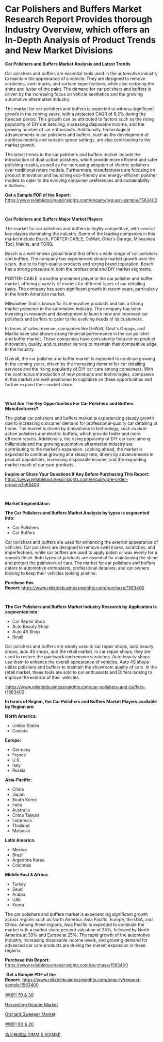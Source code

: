 <p><h1>Car Polishers and Buffers Market Research Report Provides thorough Industry Overview, which offers an In-Depth Analysis of Product Trends and New Market Divisions</h1></p><p><strong>Car Polishers and Buffers Market Analysis and Latest Trends</strong></p>
<p><p>Car polishers and buffers are essential tools used in the automotive industry to maintain the appearance of a vehicle. They are designed to remove scratches, swirl marks, and surface imperfections, while also restoring the shine and luster of the paint. The demand for car polishers and buffers is driven by the increasing focus on vehicle aesthetics and the growing automotive aftermarket industry.</p><p>The market for car polishers and buffers is expected to witness significant growth in the coming years, with a projected CAGR of 6.2% during the forecast period. This growth can be attributed to factors such as the rising popularity of DIY car detailing, increasing disposable income, and the growing number of car enthusiasts. Additionally, technological advancements in car polishers and buffers, such as the development of cordless models and variable speed settings, are also contributing to the market growth.</p><p>The latest trends in the car polishers and buffers market include the introduction of dual-action polishers, which provide more efficient and safer polishing results, as well as the increasing adoption of electric polishers over traditional rotary models. Furthermore, manufacturers are focusing on product innovation and launching eco-friendly and energy-efficient polisher models to cater to the evolving consumer preferences and sustainability initiatives.</p></p>
<p><strong>Get a Sample PDF of the Report:&nbsp;</strong> <a href="https://www.reliablebusinessinsights.com/enquiry/request-sample/1563400">https://www.reliablebusinessinsights.com/enquiry/request-sample/1563400</a></p>
<p>&nbsp;</p>
<p><strong>Car Polishers and Buffers Major Market Players</strong></p>
<p><p>The market for car polishers and buffers is highly competitive, with several key players dominating the industry. Some of the leading companies in this market include Bosch, PORTER-CABLE, DeWalt, Griot`s Garage, Milwaukee Tool, Makita, and TORQ. </p><p>Bosch is a well-known global brand that offers a wide range of car polishers and buffers. The company has experienced steady market growth over the years, due to its high-quality products and strong brand reputation. Bosch has a strong presence in both the professional and DIY market segments.</p><p>PORTER-CABLE is another prominent player in the car polisher and buffer market, offering a variety of models for different types of car detailing tasks. The company has seen significant growth in recent years, particularly in the North American market.</p><p>Milwaukee Tool is known for its innovative products and has a strong market presence in the automotive industry. The company has been investing in research and development to launch new and improved car polishers and buffers to cater to the evolving needs of its customers.</p><p>In terms of sales revenue, companies like DeWalt, Griot's Garage, and Makita have also shown strong financial performance in the car polisher and buffer market. These companies have consistently focused on product innovation, quality, and customer service to maintain their competitive edge in the industry.</p><p>Overall, the car polisher and buffer market is expected to continue growing in the coming years, driven by the increasing demand for car detailing services and the rising popularity of DIY car care among consumers. With the continuous introduction of new products and technologies, companies in this market are well-positioned to capitalize on these opportunities and further expand their market share.</p></p>
<p>&nbsp;</p>
<p><strong>What Are The Key Opportunities For Car Polishers and Buffers Manufacturers?</strong></p>
<p><p>The global car polishers and buffers market is experiencing steady growth due to increasing consumer demand for professional-quality car detailing at home. The market is driven by innovations in technology, such as dual-action polishers and electric buffers, which provide faster and more efficient results. Additionally, the rising popularity of DIY car care among millennials and the growing automotive aftermarket industry are contributing to the market's expansion. Looking ahead, the market is expected to continue growing at a steady rate, driven by advancements in product capabilities, increasing disposable income, and the expanding market reach of car care products.</p></p>
<p><strong>Inquire or Share Your Questions If Any Before Purchasing This Report:</strong> <a href="https://www.reliablebusinessinsights.com/enquiry/pre-order-enquiry/1563400">https://www.reliablebusinessinsights.com/enquiry/pre-order-enquiry/1563400</a></p>
<p>&nbsp;</p>
<p><strong>Market Segmentation</strong></p>
<p><strong>The Car Polishers and Buffers Market Analysis by types is segmented into:</strong></p>
<p><ul><li>Car Polishers</li><li>Car Buffers</li></ul></p>
<p><p>Car polishers and buffers are used for enhancing the exterior appearance of vehicles. Car polishers are designed to remove swirl marks, scratches, and imperfections, while car buffers are used to apply polish or wax evenly for a smooth finish. Both types of products are essential for maintaining the shine and protect the paintwork of cars. The market for car polishers and buffers caters to automotive enthusiasts, professional detailers, and car owners looking to keep their vehicles looking pristine.</p></p>
<p><strong>Purchase this Report:&nbsp;</strong><a href="https://www.reliablebusinessinsights.com/purchase/1563400">https://www.reliablebusinessinsights.com/purchase/1563400</a></p>
<p>&nbsp;</p>
<p><strong>The Car Polishers and Buffers Market Industry Research by Application is segmented into:</strong></p>
<p><ul><li>Car Repair Shop</li><li>Auto Beauty Shop</li><li>Auto 4S Shop</li><li>Retail</li></ul></p>
<p><p>Car polishers and buffers are widely used in car repair shops, auto beauty shops, auto 4S shops, and the retail market. In car repair shops, they are used to restore the paintwork and remove scratches. Auto beauty shops use them to enhance the overall appearance of vehicles. Auto 4S shops utilize polishers and buffers to maintain the showroom quality of cars. In the retail market, these tools are sold to car enthusiasts and DIYers looking to improve the exterior of their vehicles.</p></p>
<p><a href="https://www.reliablebusinessinsights.com/car-polishers-and-buffers-r1563400">&nbsp;https://www.reliablebusinessinsights.com/car-polishers-and-buffers-r1563400</a></p>
<p><strong>In terms of Region, the Car Polishers and Buffers Market Players available by Region are:</strong></p>
<p>
    <p> <strong> North America: </strong>
        <ul>
            <li>United States</li>
            <li>Canada</li>
        </ul>
        </p> 
    <p> <strong> Europe: </strong>
        <ul>
            <li>Germany</li>
            <li>France</li>
            <li>U.K.</li>
            <li>Italy</li>
            <li>Russia</li>
        </ul>
        </p> 
    <p> <strong> Asia-Pacific: </strong>
        <ul>
            <li>China</li>
            <li>Japan</li>
            <li>South Korea</li>
            <li>India</li>
            <li>Australia</li>
            <li>China Taiwan</li>
            <li>Indonesia</li>
            <li>Thailand</li>
            <li>Malaysia</li>
        </ul>
        </p> 
    <p> <strong> Latin America: </strong>
        <ul>
            <li>Mexico</li>
            <li>Brazil</li>
            <li>Argentina Korea</li>
            <li>Colombia</li>
        </ul>
        </p> 
    <p> <strong> Middle East & Africa: </strong>
        <ul>
            <li>Turkey</li>
            <li>Saudi</li>
            <li>Arabia</li>
            <li>UAE</li>
            <li>Korea</li>
        </ul>
    </p>
    </p>
<p><p>The car polishers and buffers market is experiencing significant growth across regions such as North America, Asia Pacific, Europe, the USA, and China. Among these regions, Asia Pacific is expected to dominate the market with a market share percent valuation of 35%, followed by North America at 30% and Europe at 25%. The rapid growth of the automotive industry, increasing disposable income levels, and growing demand for advanced car care products are driving the market expansion in these regions.</p></p>
<p><strong>Purchase this Report: </strong><a href="https://www.reliablebusinessinsights.com/purchase/1563400">https://www.reliablebusinessinsights.com/purchase/1563400</a></p>
<p>&nbsp;<strong>Get a Sample PDF of the Report:&nbsp;&nbsp;</strong><a href="https://www.reliablebusinessinsights.com/enquiry/request-sample/1563400">https://www.reliablebusinessinsights.com/enquiry/request-sample/1563400</a></p>
<p><strong></strong></p>
<p><p><a href="https://github.com/berlianaparadilla48/Market-Research-Report-List-1/blob/main/1036536114121.md">펜테인 70 & 30</a></p><p><a href="https://github.com/phuonganhit041011/Market-Research-Report-List-1/blob/main/harvesting-header-market.md">Harvesting Header Market</a></p><p><a href="https://github.com/LeilaniWyman2021/Market-Research-Report-List-1/blob/main/orchard-sweeper-market.md">Orchard Sweeper Market</a></p><p><a href="https://github.com/dollarearner151/Market-Research-Report-List-1/blob/main/2452108114120.md">펜테인 80 & 20</a></p><p><a href="https://github.com/BrionnaBoyle/Market-Research-Report-List-1/blob/main/2855289122051.md">負荷軽減型 DIMM (LRDIMM)</a></p></p>